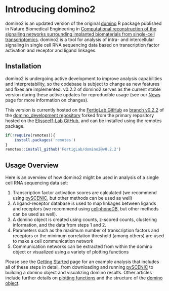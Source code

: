 
<!-- index.md is generated from index.Rmd. Please edit that file -->

# Introducing domino2

domino2 is an updated version of the original
[domino](https://github.com/Elisseeff-Lab/domino) R package published in
Nature Biomedical Engineering in [Computational reconstruction of the
signalling networks surrounding implanted biomaterials from single-cell
transcriptomics](https://doi.org/10.1038/s41551-021-00770-5). domino2 is
a tool for analysis of intra- and intercellular signaling in single cell
RNA sequencing data based on transcription factor activation and
receptor and ligand linkages.

## Installation

domino2 is undergoing active development to improve analysis
capabilities and interpretability, so the codebase is subject to change
as new features and fixes are implemented. v0.2.2 of domino2 serves as
the current stable version during these active updates for reproducible
usage (see our [News](NEWS.md) page for more information on changes).

This version is currently hosted on the [FertigLab
GitHub](https://github.com/FertigLab) as [branch
v0.2.2](https://github.com/FertigLab/domino2/tree/v0.2.2) of the
[domino\_development repository](https://github.com/FertigLab/domino2)
forked from the primary repository hosted on the [Elisseeff-Lab
GitHub](https://github.com/Elisseeff-Lab/domino), and can be installed
using the remotes package.

``` r
if(!require(remotes)){
    install.packages('remotes')
}
remotes::install_github('FertigLab/domino2@v0.2.2')
```

## Usage Overview

Here is an overview of how domino2 might be used in analysis of a single
cell RNA sequencing data set:

1.  Transcription factor activation scores are calculated (we recommend
    using [pySCENIC](https://pyscenic.readthedocs.io/en/latest/), but
    other methods can be used as well)
2.  A ligand-receptor database is used to map linkages between ligands
    and receptors (we recommend using
    [cellphoneDB](https://www.cellphonedb.org/), but other methods can
    be used as well).
3.  A domino object is created using counts, z-scored counts, clustering
    information, and the data from steps 1 and 2.
4.  Parameters such as the maximum number of transcription factors and
    receptors or the minimum correlation threshold (among others) are
    used to make a cell communication network
5.  Communication networks can be extracted from within the domino
    object or visualized using a variety of plotting functions

Please see the [Getting Started](vignette\(%22domino2%22\)) page for an
example analysis that includes all of these steps in detail, from
downloading and running
[pySCENIC](https://pyscenic.readthedocs.io/en/latest/) to building a
domino object and visualizing domino results. Other articles include
further details on [plotting
functions](vignette\(%22plotting_vignette%22\)) and the structure of the
[domino object](vignette\(%22domino_object_vignette%22\)).
